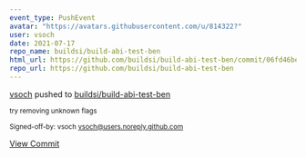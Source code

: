 ```yaml
---
event_type: PushEvent
avatar: "https://avatars.githubusercontent.com/u/814322?"
user: vsoch
date: 2021-07-17
repo_name: buildsi/build-abi-test-ben
html_url: https://github.com/buildsi/build-abi-test-ben/commit/06fd46be0ded4e0dd6e75fd01deb2bdb2089b635
repo_url: https://github.com/buildsi/build-abi-test-ben
---
```


<a href='https://github.com/vsoch' target='_blank'>vsoch</a> pushed to <a href='https://github.com/buildsi/build-abi-test-ben' target='_blank'>buildsi/build-abi-test-ben</a>

<small>try removing unknown flags

Signed-off-by: vsoch <vsoch@users.noreply.github.com></small>

<a href='https://github.com/buildsi/build-abi-test-ben/commit/06fd46be0ded4e0dd6e75fd01deb2bdb2089b635' target='_blank'>View Commit</a>